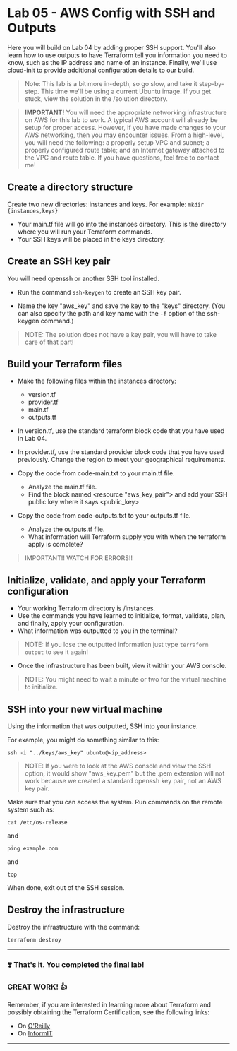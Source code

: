 # Lab 05 - AWS Config with SSH and Outputs

Here you will build on Lab 04 by adding proper SSH support. You'll also learn how to use outputs to have Terraform tell you information you need to know, such as the IP address and name of an instance.
Finally, we'll use cloud-init to provide additional configuration details to our build.

> Note: This lab is a bit more in-depth, so go slow, and take it step-by-step. This time we'll be using a current Ubuntu image. If you get stuck, view the solution in the /solution directory.

> **IMPORTANT!** You will need the appropriate networking infrastructure on AWS for this lab to work. A typical AWS account will already be setup for proper access. However, if you have made changes to your AWS networking, then you may encounter issues. From a high-level, you will need the following: a properly setup VPC and subnet; a properly configured route table; and an Internet gateway attached to the VPC and route table. If you have questions, feel free to contact me!

## Create a directory structure

Create two new directories: instances and keys.
For example: `mkdir {instances,keys}`

- Your main.tf file will go into the instances directory. This is the directory where you will run your Terraform commands.
- Your SSH keys will be placed in the keys directory.

## Create an SSH key pair

You will need openssh or another SSH tool installed.

- Run the command `ssh-keygen` to create an SSH key pair.

- Name the key "aws_key" and save the key to the "keys" directory. (You can also specify the path and key name with the `-f` option of the ssh-keygen command.)

> NOTE: The solution does not have a key pair, you will have to take care of that part!

## Build your Terraform files

- Make the following files within the instances directory:

  - version.tf
  - provider.tf
  - main.tf
  - outputs.tf

- In version.tf, use the standard terraform block code that you have used in Lab 04.
- In provider.tf, use the standard provider block code that you have used previously. Change the region to meet your geographical requirements.
- Copy the code from code-main.txt to your main.tf file.
  - Analyze the main.tf file. 
  - Find the block named <resource "aws_key_pair"> and add your SSH public key where it says <public_key>
- Copy the code from code-outputs.txt to your outputs.tf file. 
  - Analyze the outputs.tf file. 
  - What information will Terraform supply you with when the terraform apply is complete?

> IMPORTANT!! WATCH FOR ERRORS!!

## Initialize, validate, and apply your Terraform configuration

- Your working Terraform directory is /instances.
- Use the commands you have learned to initialize, format, validate, plan, and finally, apply your configuration.
- What information was outputted to you in the terminal?

> NOTE: If you lose the outputted information just type `terraform output` to see it again!

- Once the infrastructure has been built, view it within your AWS console.

> NOTE: You might need to wait a minute or two for the virtual machine to initialize.

## SSH into your new virtual machine

Using the information that was outputted, SSH into your instance.

For example, you might do something similar to this:

`ssh -i "../keys/aws_key" ubuntu@<ip_address>`

> NOTE: If you were to look at the AWS console and view the SSH option, it would show "aws_key.pem" but the .pem extension will not work because we created a standard openssh key pair, not an AWS key pair.

Make sure that you can access the system. Run commands on the remote system such as:

`cat /etc/os-release`

and

`ping example.com`

and

`top`

When done, exit out of the SSH session.

## Destroy the infrastructure

Destroy the infrastructure with the command:

`terraform destroy`

---

### ❣️ That's it. You completed the final lab!

### GREAT WORK! 👍

Remember, if you are interested in learning more about Terraform and possibly obtaining the Terraform Certification, see the following links:

- On [O'Reilly](https://learning.oreilly.com/course/hashicorp-certified-terraform/9780138195366/)
- On [InformIT](https://click.linksynergy.com/link?id=g%2f%2f2PZbywdw&offerid=145238.248089780138195397&bids=145238.248089780138195397&bids=145238.248089780138195397&type=2&murl=https%3a%2f%2fwww.pearsonitcertification.com%2ftitle%2f9780138195397&)

---
